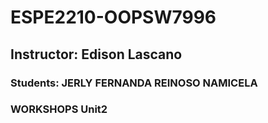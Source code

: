 # ESPE2210-OOPSW7996
## Instructor: Edison Lascano
### Students: JERLY FERNANDA REINOSO NAMICELA
### WORKSHOPS Unit2
